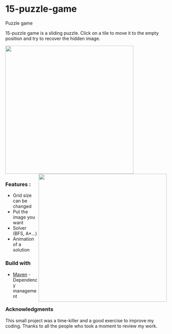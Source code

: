# 15-puzzle-game
Puzzle game

15-puzzle game is a sliding puzzle. Click on a tile to move it to the empty position and try to recover the hidden image.

<img src="https://github.com/vesran/15-puzzle-game/blob/master/src/main/resources/bird.png" width="400"> <img src="https://github.com/vesran/15-puzzle-game/blob/master/src/main/resources/bird_mixed.png" width="400" align='right'>

### Features : 
* Grid size can be changed
* Put the image you want
* Solver (BFS, A*...)
* Animation of a solution

### Build with
* <a href='https://maven.apache.org/'>Maven</a> - Dependency management

### Acknowledgments
This small project was a time-killer and a good exercise to improve my coding. Thanks to all the people who took a moment 
to review my work.
